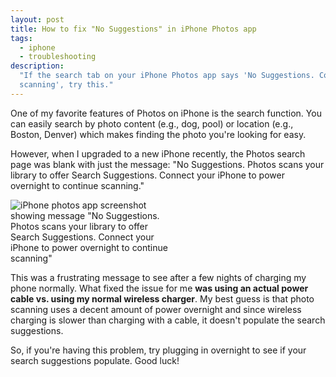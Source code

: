 ```yaml
---
layout: post
title: How to fix "No Suggestions" in iPhone Photos app
tags:
  - iphone
  - troubleshooting
description:
  "If the search tab on your iPhone Photos app says 'No Suggestions. Connect your iPhone to power overnight to continue
  scanning', try this."
---
```


One of my favorite features of Photos on iPhone is the search function. You can easily search by photo content (e.g.,
dog, pool) or location (e.g., Boston, Denver) which makes finding the photo you're looking for easy.

However, when I upgraded to a new iPhone recently, the Photos search page was blank with just the message: "No
Suggestions. Photos scans your library to offer Search Suggestions. Connect your iPhone to power overnight to continue
scanning."

<div class='center mt-5 mb-5'>
  <img src="{{ site.base_url }}/{% ministamp _images/posts/2021/09/no-suggestions.jpg assets/images/posts/2021/09/no-suggestions.jpg %}" style='max-width: 50%' alt='iPhone photos app screenshot showing message "No Suggestions. Photos scans your library to offer Search Suggestions. Connect your iPhone to power overnight to continue scanning"'>
</div>

This was a frustrating message to see after a few nights of charging my phone normally. What fixed the issue for me
**was using an actual power cable vs. using my normal wireless charger**. My best guess is that photo scanning uses a
decent amount of power overnight and since wireless charging is slower than charging with a cable, it doesn't populate
the search suggestions.

So, if you're having this problem, try plugging in overnight to see if your search suggestions populate. Good luck!

